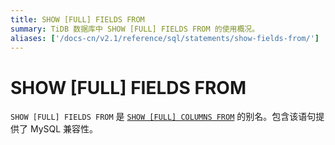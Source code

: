 ```yaml
---
title: SHOW [FULL] FIELDS FROM
summary: TiDB 数据库中 SHOW [FULL] FIELDS FROM 的使用概况。
aliases: ['/docs-cn/v2.1/reference/sql/statements/show-fields-from/']
---
```


# SHOW [FULL] FIELDS FROM

`SHOW [FULL] FIELDS FROM` 是 [`SHOW [FULL] COLUMNS FROM`](/sql-statements/sql-statement-show-columns-from.md) 的别名。包含该语句提供了 MySQL 兼容性。